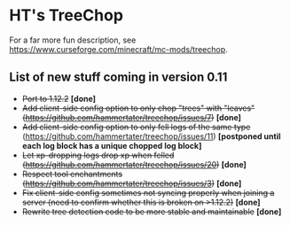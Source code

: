 # HT's TreeChop

For a far more fun description, see https://www.curseforge.com/minecraft/mc-mods/treechop.

## List of new stuff coming in version 0.11
* ~~Port to 1.12.2~~ **\[done]**
* ~~Add client-side config option to only chop "trees" with "leaves" (https://github.com/hammertater/treechop/issues/7)~~ **\[done]**
* ~~Add client-side config option to only fell logs of the same type~~ (https://github.com/hammertater/treechop/issues/11) **\[postponed until each log block has a unique chopped log block]**
* ~~Let xp-dropping logs drop xp when felled (https://github.com/hammertater/treechop/issues/20)~~ **\[done]**
* ~~Respect tool enchantments (https://github.com/hammertater/treechop/issues/3)~~ **\[done]**
* ~~Fix client-side config sometimes not syncing properly when joining a server (need to confirm whether this is broken on >1.12.2)~~ **\[done]**
* ~~Rewrite tree detection code to be more stable and maintainable~~ **\[done]**
